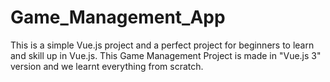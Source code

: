 # Game_Management_App
This is a simple Vue.js project and a perfect project for beginners to learn and skill up in Vue.js. This Game Management Project is made in "Vue.js 3" version and we learnt everything from scratch.

